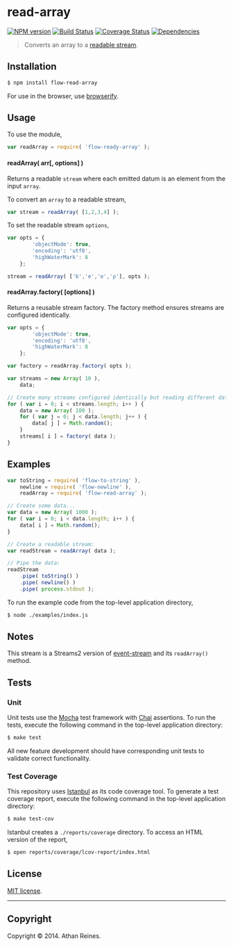 read-array
===
[![NPM version][npm-image]][npm-url] [![Build Status][travis-image]][travis-url] [![Coverage Status][coveralls-image]][coveralls-url] [![Dependencies][dependencies-image]][dependencies-url]

> Converts an array to a [readable stream](http://nodejs.org/api/stream.html#stream_class_stream_readable).


## Installation

``` bash
$ npm install flow-read-array
```

For use in the browser, use [browserify](https://github.com/substack/node-browserify).


## Usage

To use the module,

``` javascript
var readArray = require( 'flow-ready-array' );
```

#### readArray( arr[, options] )

Returns a readable `stream` where each emitted datum is an element from the input `array`.

To convert an `array` to a readable stream,

``` javascript
var stream = readArray( [1,2,3,4] );
```

To set the readable stream `options`,

``` javascript
var opts = {
		'objectMode': true,
		'encoding': 'utf8',
		'highWaterMark': 8
	};

stream = readArray( ['b','e','e','p'], opts );
```


#### readArray.factory( [options] )

Returns a reusable stream factory. The factory method ensures streams are configured identically.

``` javascript
var opts = {
		'objectMode': true,
		'encoding': 'utf8',
		'highWaterMark': 8
	};

var factory = readArray.factory( opts );

var streams = new Array( 10 ),
	data;

// Create many streams configured identically but reading different datasets...
for ( var i = 0; i < streams.length; i++ ) {
	data = new Array( 100 );
	for ( var j = 0; j < data.length; j++ ) {
		data[ j ] = Math.random();
	}
	streams[ i ] = factory( data );
}
```


## Examples

``` javascript
var toString = require( 'flow-to-string' ),
	newline = require( 'flow-newline' ),
	readArray = require( 'flow-read-array' );

// Create some data...
var data = new Array( 1000 );
for ( var i = 0; i < data.length; i++ ) {
	data[ i ] = Math.random();
}

// Create a readable stream:
var readStream = readArray( data );

// Pipe the data:
readStream
	.pipe( toString() )
	.pipe( newline() )
	.pipe( process.stdout );
```

To run the example code from the top-level application directory,

``` bash
$ node ./examples/index.js
```


## Notes

This stream is a Streams2 version of [event-stream](https://github.com/dominictarr/event-stream) and its `readArray()` method.


## Tests

### Unit

Unit tests use the [Mocha](http://visionmedia.github.io/mocha) test framework with [Chai](http://chaijs.com) assertions. To run the tests, execute the following command in the top-level application directory:

``` bash
$ make test
```

All new feature development should have corresponding unit tests to validate correct functionality.


### Test Coverage

This repository uses [Istanbul](https://github.com/gotwarlost/istanbul) as its code coverage tool. To generate a test coverage report, execute the following command in the top-level application directory:

``` bash
$ make test-cov
```

Istanbul creates a `./reports/coverage` directory. To access an HTML version of the report,

``` bash
$ open reports/coverage/lcov-report/index.html
```


## License

[MIT license](http://opensource.org/licenses/MIT). 


---
## Copyright

Copyright &copy; 2014. Athan Reines.


[npm-image]: http://img.shields.io/npm/v/flow-read-array.svg
[npm-url]: https://npmjs.org/package/flow-read-array

[travis-image]: http://img.shields.io/travis/flow-io/read-array-node/master.svg
[travis-url]: https://travis-ci.org/flow-io/read-array-node

[coveralls-image]: https://img.shields.io/coveralls/flow-io/read-array-node/master.svg
[coveralls-url]: https://coveralls.io/r/flow-io/read-array-node?branch=master

[dependencies-image]: http://img.shields.io/david/flow-io/read-array-node.svg
[dependencies-url]: https://david-dm.org/flow-io/read-array-node

[dev-dependencies-image]: http://img.shields.io/david/dev/flow-io/read-array-node.svg
[dev-dependencies-url]: https://david-dm.org/dev/flow-io/read-array-node

[github-issues-image]: http://img.shields.io/github/issues/flow-io/read-array-node.svg
[github-issues-url]: https://github.com/flow-io/read-array-node/issues